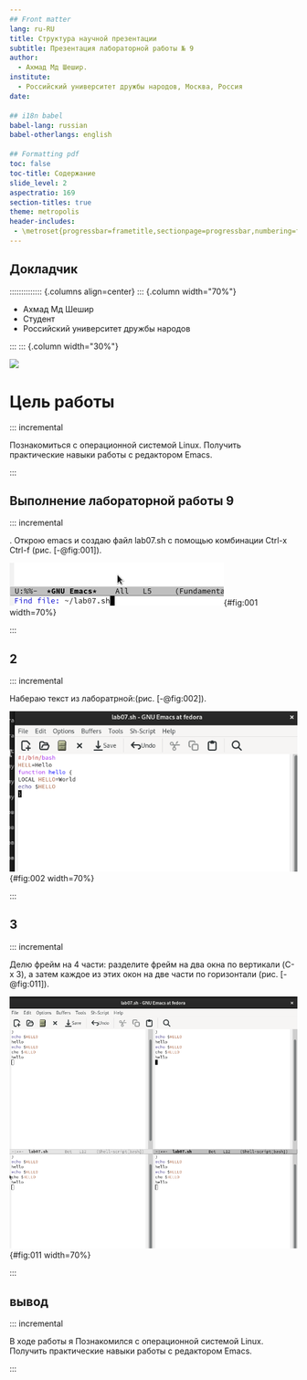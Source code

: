 ```yaml
---
## Front matter
lang: ru-RU
title: Структура научной презентации
subtitle: Презентация лабораторной работы № 9
author:
  - Ахмад Мд Шешир.
institute:
  - Российский университет дружбы народов, Москва, Россия
date: 

## i18n babel
babel-lang: russian
babel-otherlangs: english

## Formatting pdf
toc: false
toc-title: Содержание
slide_level: 2
aspectratio: 169
section-titles: true
theme: metropolis
header-includes:
 - \metroset{progressbar=frametitle,sectionpage=progressbar,numbering=fraction}
---
```


## Докладчик

:::::::::::::: {.columns align=center}
::: {.column width="70%"}

  * Ахмад Мд Шешир
  * Cтудент
  * Российский университет дружбы народов

:::
::: {.column width="30%"}

![](./image/kulyabov.png)


# Цель работы

::: incremental

Познакомиться с операционной системой Linux. Получить практические навыки работы с редактором Emacs.

:::

## Выполнение лабораторной работы 9

::: incremental

. Открою emacs и создаю файл lab07.sh с помощью комбинации Ctrl-x Ctrl-f (рис. [-@fig:001]).

![emacs](image/1.png){#fig:001 width=70%}

:::

## 2

::: incremental


Набераю текст из лаборатрной:(рис. [-@fig:002]).

![Набераю текст ](image/2.png){#fig:002 width=70%}

:::

## 3 

::: incremental

Делю фрейм на 4 части: разделите фрейм на два окна по вертикали (C-x 3),
а затем каждое из этих окон на две части по горизонтали (рис. [-@fig:011]).

![emacs](image/10.png){#fig:011 width=70%}


:::

## вывод

::: incremental

В ходе работы я 
Познакомился с операционной системой Linux. Получить практические навыки работы с редактором Emacs.


:::


